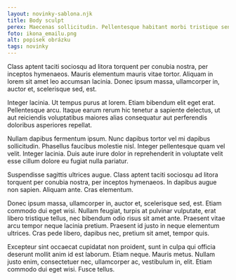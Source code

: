 ```yaml
---
layout: novinky-sablona.njk
title: Body sculpt
perex: Maecenas sollicitudin. Pellentesque habitant morbi tristique senectus et netus et malesuada fames ac turpis egestas. Duis sapien nunc, commodo et, interdum suscipit, sollicitudin et, dolor.
foto: ikona_emailu.png
alt: popisek obrázku
tags: novinky
---
```


 Class aptent taciti sociosqu ad litora torquent per conubia nostra, per inceptos hymenaeos. Mauris elementum mauris vitae tortor. Aliquam in lorem sit amet leo accumsan lacinia. Donec ipsum massa, ullamcorper in, auctor et, scelerisque sed, est.

Integer lacinia. Ut tempus purus at lorem. Etiam bibendum elit eget erat. Pellentesque arcu. Itaque earum rerum hic tenetur a sapiente delectus, ut aut reiciendis voluptatibus maiores alias consequatur aut perferendis doloribus asperiores repellat.

Nullam dapibus fermentum ipsum. Nunc dapibus tortor vel mi dapibus sollicitudin. Phasellus faucibus molestie nisl. Integer pellentesque quam vel velit. Integer lacinia. Duis aute irure dolor in reprehenderit in voluptate velit esse cillum dolore eu fugiat nulla pariatur.

Suspendisse sagittis ultrices augue. Class aptent taciti sociosqu ad litora torquent per conubia nostra, per inceptos hymenaeos. In dapibus augue non sapien. Aliquam ante. Cras elementum.

Donec ipsum massa, ullamcorper in, auctor et, scelerisque sed, est. Etiam commodo dui eget wisi. Nullam feugiat, turpis at pulvinar vulputate, erat libero tristique tellus, nec bibendum odio risus sit amet ante. Praesent vitae arcu tempor neque lacinia pretium. Praesent id justo in neque elementum ultrices. Cras pede libero, dapibus nec, pretium sit amet, tempor quis. 

Excepteur sint occaecat cupidatat non proident, sunt in culpa qui officia deserunt mollit anim id est laborum. Etiam neque. Mauris metus. Nullam justo enim, consectetuer nec, ullamcorper ac, vestibulum in, elit. Etiam commodo dui eget wisi. Fusce tellus.

